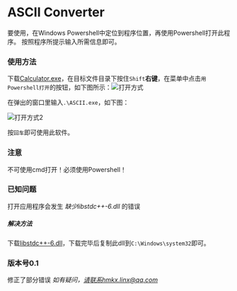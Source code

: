 # ASCII Converter

要使用，在Windows Powershell中定位到程序位置，再使用Powershell打开此程序。
按照程序所提示输入所需信息即可。

### 使用方法
下载[Calculator.exe](https://github.com/SpongeMinecart/Calculator/raw/master/Calculator.exe)，在目标文件目录下按住`Shift`**右键**，在菜单中点击`用Powershell打开`的按钮，如下图所示：![打开方式](https://raw.githubusercontent.com/SpongeMinecart/ASCII-Converter/master/Box/Click.png)



在弹出的窗口里输入`.\ASCII.exe`，如下图：

![打开方式2](https://raw.githubusercontent.com/SpongeMinecart/ASCII-Converter/master/Box/Type.png)

按`回车`即可使用此软件。

### 注意
不可使用cmd打开！必须使用Powershell！

### 已知问题

打开应用程序会发生 *缺少libstdc++-6.dll* 的错误

##### 解决方法

下载[libstdc++-6.dll](https://github.com/SpongeMinecart/Calculator/raw/master/Pic/libstdc%2B%2B-6.dll)，下载完毕后复制此dll到`C:\Windows\system32`即可。


### 版本号0.1
修正了部分错误
*如有疑问，请联系hmkx.linx@qq.com*